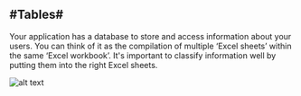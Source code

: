 #Tables#
---

Your application has a database to store and access information about your users. You can think of it as the compilation of multiple ‘Excel sheets’ within the same ‘Excel workbook’. It's important to classify information well by putting them into the right Excel sheets. 

![alt text](http://appcubator.com/static/img/tutorial/User_Table_1.png)